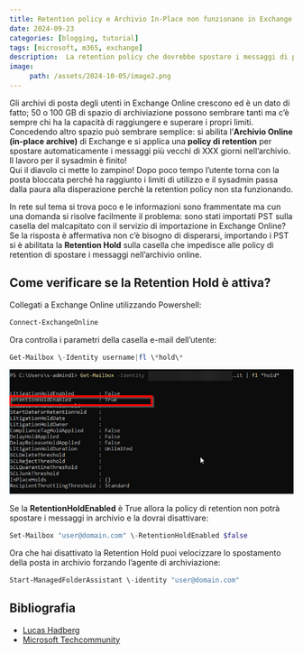 ```yaml
---
title: Retention policy e Archivio In-Place non funzionano in Exchange Online
date: 2024-09-23
categories: [blogging, tutorial]
tags: [microsoft, m365, exchange]
description:  La retention policy che dovrebbe spostare i messaggi di posta elettronica nell'archivio In-Place di Exchange Online non funzione. In questo articolo ti racconto come risolvere il problema.
image:
     path: /assets/2024-10-05/image2.png
---
```


Gli archivi di posta degli utenti in Exchange Online crescono ed è un dato di fatto; 50 o 100 GB di spazio di archiviazione possono sembrare tanti ma c’è sempre chi ha la capacità di raggiungere e superare i propri limiti.  
Concedendo altro spazio può sembrare semplice: si abilita l’**Archivio Online (in-place archive)** di Exchange e si applica una **policy di retention** per spostare automaticamente i messaggi più vecchi di XXX giorni nell’archivio. Il lavoro per il sysadmin è finito\!   
Qui il diavolo ci mette lo zampino\! Dopo poco tempo l’utente torna con la posta bloccata perché ha raggiunto i limiti di utilizzo e il sysadmin passa dalla paura alla disperazione perchè la retention policy non sta funzionando.

In rete sul tema si trova poco e le informazioni sono frammentate ma cun una domanda si risolve facilmente il problema: sono stati importati PST sulla casella del malcapitato con il servizio di importazione in Exchange Online?  
Se la risposta è affermativa non c’è bisogno di disperarsi, importando i PST si è abilitata la **Retention Hold** sulla casella che impedisce alle policy di retention di spostare i messaggi nell’archivio online.

## Come verificare se la Retention Hold è attiva?

Collegati a Exchange Online utilizzando Powershell:
 
```powershell
Connect-ExchangeOnline
```

Ora controlla i parametri della casella e-mail dell’utente:  

```powershell
Get-Mailbox \-Identity username|fl \*hold\*  
```

![RetentionHoldEnabled](/assets/2024-10-05/image1.png)

Se la **RetentionHoldEnabled** è True allora la policy di retention non potrà spostare i messaggi in archivio e la dovrai disattivare:

```powershell
Set-Mailbox "user@domain.com" \-RetentionHoldEnabled $false
```

Ora che hai disattivato la Retention Hold puoi velocizzare lo spostamento della posta in archivio forzando l’agente di archiviazione:

```powershell
Start-ManagedFolderAssistant \-identity "user@domain.com"
```

## Bibliografia

- [Lucas Hadberg](https://hadberg.eu/exchange-online-retention-and-archiving-not-working/)  
- [Microsoft Techcommunity](https://techcommunity.microsoft.com/t5/microsoft-365/o365-online-archiving-not-working/m-p/96876)